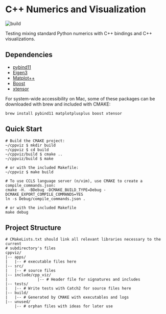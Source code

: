 # C++ Numerics and Visualization

![build](https://github.com/benjamin-shih/cpp-cmp-viz/actions/workflows/build.yml/badge.svg)

Testing mixing standard Python numerics with C++ bindings and C++ visualizations.

## Dependencies
- [pybind11](https://pybind11.readthedocs.io/en/stable/)
- [Eigen3](https://eigen.tuxfamily.org/index.php?title=Main_Page)
- [Matplot++](https://github.com/alandefreitas/matplotplusplus)
- [Boost](https://www.boost.org)
- [xtensor](https://github.com/xtensor-stack/xtensor)

For system-wide accessibility on Mac, some of these packages can be downloaded with brew and included with CMAKE:
```
brew install pybind11 matplotplusplus boost xtensor
```

## Quick Start

```
# Build the CMAKE project:
~/cppviz $ mkdir build
~/cppviz $ cd build
~/cppviz/build $ cmake ..
~/cppviz/build $ make

# or with the included Makefile:
~/cppviz $ make build

# To use CCLS language server (n/vim), use CMAKE to create a compile_commands.json:
cmake -H. -BDebug -DCMAKE_BUILD_TYPE=Debug -DCMAKE_EXPORT_COMPILE_COMMANDS=YES
ln -s Debug/compile_commands.json .

# or with the included Makefile
make debug
```

## Project Structure

```
# CMakeLists.txt should link all relevant libraries necessary to the current
# subdirectory's files
cppviz/
|-- apps/
|   |-- # executable files here
|-- src/
|   |-- # source files
|-- include/cpp_viz/
|             |-- # Header file for signatures and includes
|-- tests/
|   |-- # Write tests with Catch2 for source files here
|-- build/
|   |-- # Generated by CMAKE with executables and logs
|-- unused/
    |-- # orphan files with ideas for later use
```
